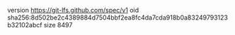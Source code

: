 version https://git-lfs.github.com/spec/v1
oid sha256:8d502be2c4389884d7504bbf2ea8fc4da7cda918b0a83249793123b32102abcf
size 8497
